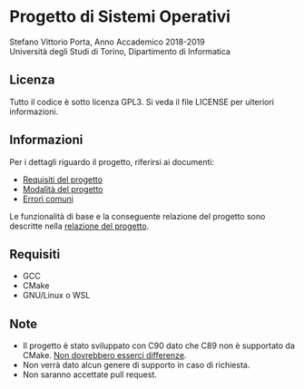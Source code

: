 # Progetto di Sistemi Operativi

Stefano Vittorio Porta, Anno Accademico 2018-2019  
Università degli Studi di Torino, Dipartimento di Informatica

## Licenza

Tutto il codice è sotto licenza GPL3. Si veda il file LICENSE per ulteriori informazioni.

## Informazioni

Per i dettagli riguardo il progetto, riferirsi ai documenti:

- [Requisiti del progetto](/documenti%20progetto/2018so_prj.pdf)
- [Modalità del progetto](/documenti%20progetto/2018so_prj_mod.pdf)
- [Errori comuni](/documenti%20progetto/progetto_errno.pdf)

Le funzionalità di base e la conseguente relazione del progetto sono descritte nella [relazione del progetto](/documenti%20progetto/Relazione%20Progetto.pdf).

## Requisiti

- GCC
- CMake
- GNU/Linux o WSL

## Note

- Il progetto è stato sviluppato con C90 dato che C89 non è supportato da CMake. [Non dovrebbero esserci differenze](https://en.wikipedia.org/wiki/ANSI_C#C90).
- Non verrà dato alcun genere di supporto in caso di richiesta.
- Non saranno accettate pull request.
